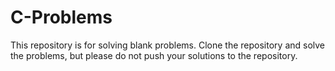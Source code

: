 # C-Problems

This repository is for solving blank problems. Clone the repository and solve the problems, but please do not push your solutions to the repository.
